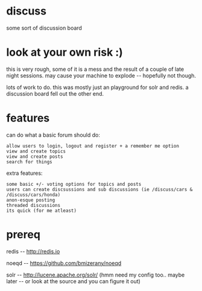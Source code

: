 # discuss

some sort of discussion board

# look at your own risk :)
this is very rough, some of it is a mess and the result of a couple of late night sessions. may cause your machine to explode -- hopefully not though.

lots of work to do. this was mostly just an playground for solr and redis. a discussion board fell out the other end.

# features
can do what a basic forum should do:

	allow users to login, logout and register + a remember me option
	view and create topics
	view and create posts
	search for things

extra features:

	some basic +/- voting options for topics and posts
	users can create discsussions and sub discussions (ie /discuss/cars & /discuss/cars/honda)
	anon-esque posting
	threaded discussions
	its quick (for me atleast)

# prereq
redis -- http://redis.io

noeqd -- https://github.com/bmizerany/noeqd

solr -- http://lucene.apache.org/solr/ (hmm need my config too.. maybe later -- or look at the source and you can figure it out)

